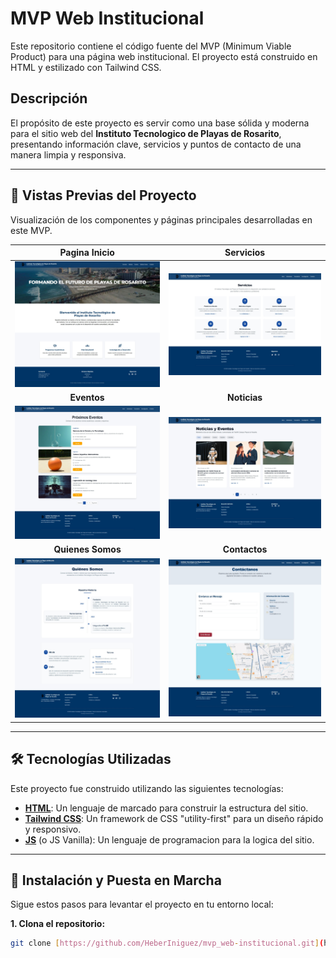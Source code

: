 # MVP Web Institucional

Este repositorio contiene el código fuente del MVP (Minimum Viable Product) para una página web institucional. El proyecto está construido en HTML y estilizado con Tailwind CSS.

## Descripción

El propósito de este proyecto es servir como una base sólida y moderna para el sitio web del **Instituto Tecnologico de Playas de Rosarito**, presentando información clave, servicios y puntos de contacto de una manera limpia y responsiva.

---

## 🚀 Vistas Previas del Proyecto

Visualización de los componentes y páginas principales desarrolladas en este MVP.

| **Pagina Inicio** | **Servicios** |
| :---: | :---: |
| ![Vista previa del proyecto 1](https://raw.githubusercontent.com/HeberIniguez/mvp_web-institucional/main/preview/Pagina_Inicio.jpeg) | ![Vista previa del proyecto 2](https://raw.githubusercontent.com/HeberIniguez/mvp_web-institucional/main/preview/Pagina_Servicios.jpeg) |
| **Eventos** | **Noticias** |
| ![Vista previa del proyecto 3](https://raw.githubusercontent.com/HeberIniguez/mvp_web-institucional/main/preview/Pagina_Eventos.jpeg) | ![Vista previa del proyecto 4](https://raw.githubusercontent.com/HeberIniguez/mvp_web-institucional/main/preview/Pagina_Noticias.jpeg) |
| **Quienes Somos** | **Contactos** |
| ![Vista previa del proyecto 5](https://raw.githubusercontent.com/HeberIniguez/mvp_web-institucional/main/preview/Pagina_Quienes_Somos.jpeg) | ![Vista previa del proyecto 6](https://raw.githubusercontent.com/HeberIniguez/mvp_web-institucional/main/preview/Pagina_Contacto.jpeg) |

---

## 🛠️ Tecnologías Utilizadas

Este proyecto fue construido utilizando las siguientes tecnologías:

* **[HTML](https://developer.mozilla.org/es/docs/Web/HTML/)**: Un lenguaje de marcado para construir la estructura del sitio.
* **[Tailwind CSS](https://tailwindcss.com/)**: Un framework de CSS "utility-first" para un diseño rápido y responsivo.
* **[JS](https://developer.mozilla.org/es/docs/Web/JavaScript/)** (o JS Vanilla): Un lenguaje de programacion para la logica del sitio.

---

## 🏁 Instalación y Puesta en Marcha

Sigue estos pasos para levantar el proyecto en tu entorno local:

**1. Clona el repositorio:**

```bash
git clone [https://github.com/HeberIniguez/mvp_web-institucional.git](https://github.com/HeberIniguez/mvp_web-institucional.git)
